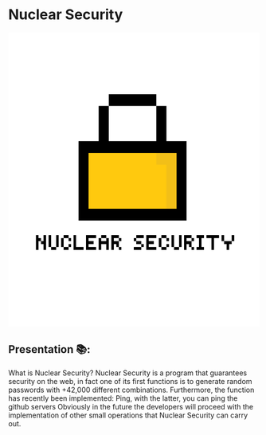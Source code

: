 
# Nuclear Security


<div align="center">
    <img src="https://raw.githubusercontent.com/Nuclear-Company/Nuclear-security/main/Developer%20source/logo.png" alt="Logo" width="600" height="590">
  </a>
</div>


## Presentation 📚:
What is Nuclear Security?
Nuclear Security is a program that guarantees security on the web, in fact one of its first functions is to generate random passwords with +42,000 different combinations. Furthermore, the function has recently been implemented: Ping,
with the latter, you can ping the github servers
Obviously in the future the developers will proceed with the implementation of other small operations that Nuclear Security can carry out.

